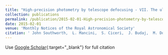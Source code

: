 ```yaml
---
title: "High-precision photometry by telescope defocusing - VII. The ultrashort period planet WASP-103"
collection: publications
permalink: /publication/2015-02-01-High-precision-photometry-by-telescope-defocusing-VII-The-ultrashort-period-planet-WASP-103
date: 2015-02-01
venue: 'Monthly Notices of the Royal Astronomical Society'
citation: ' John Southworth,  L. Mancini,  S. Ciceri,  J. Budaj,  M. Dominik,  R. Figuera Jaimes,  T. Haugbølle,  U. Jørgensen,  A. Popovas,  M. Rabus,  S. Rahvar,  C. von Essen,  R. Schmidt,  O. Wertz,  K. Alsubai,  V. Bozza,  D. Bramich,  S. Calchi Novati,  G. D&apos;Ago,  T. Hinse,  Th. Henning,  M. Hundertmark,  D. Juncher,  H. Korhonen,  J. Skottfelt,  C. Snodgrass,  D. Starkey,  J. Surdej, &quot;High-precision photometry by telescope defocusing - VII. The ultrashort period planet WASP-103.&quot; Monthly Notices of the Royal Astronomical Society, 2015.'
---
```

Use [Google Scholar](https://scholar.google.com/scholar?q=High+precision+photometry+by+telescope+defocusing+++VII.+The+ultrashort+period+planet+WASP+103){:target="_blank"} for full citation